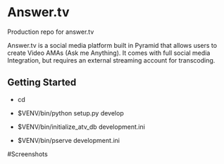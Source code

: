 # Answer.tv
Production repo for answer.tv

Answer.tv is a social media platform built in Pyramid that allows users to create Video AMAs (Ask me Anything). It comes with full social media Integration, but requires an external streaming account for transcoding.


Getting Started
---------------

- cd <directory containing this file>

- $VENV/bin/python setup.py develop

- $VENV/bin/initialize_atv_db development.ini

- $VENV/bin/pserve development.ini


#Screenshots
